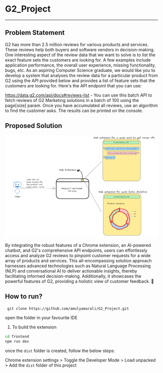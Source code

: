 # G2_Project
---

## Problem Statement 
G2 has more than 2.5 million reviews for various products and services. These reviews help
both buyers and software vendors in decision-making. One interesting aspect of the
review data that we want to solve is to list the exact feature sets the customers are looking
for. A few examples include application performance, the overall user experience, missing
functionality, bugs, etc.
As an aspiring Computer Science graduate, we would like you to develop a system that
analyses the review data for a particular product from G2 using the API provided below and
provides a list of feature sets that the customers are looking for.
Here's the API endpoint that you can use:

https://data.g2.com/api/docs#reviews-list - You can use this batch API to fetch reviews of
G2 Marketing solutions in a batch of 100 using the page[size] param. Once you have
accumulated all reviews, use an algorithm to find the customer asks. The results can be
printed on the console.

## Proposed Solution 
![alt text](image.png)

By integrating the robust features of a Chrome extension, an AI-powered chatbot, and G2's comprehensive API endpoints, users can effortlessly access and analyze G2 reviews to pinpoint customer requests for a wide array of products and services. This all-encompassing solution approach harnesses advanced technologies such as Natural Language Processing (NLP) and conversational AI to deliver actionable insights, thereby facilitating informed decision-making. Additionally, it showcases the powerful features of G2, providing a holistic view of customer feedback. 🚀

## How to run?

``` git clone https://github.com/amulyamarali/G2_Project.git```

open the folder in your favourite IDE


1) To build the extension 
```bash 
cd frontend
npm run dev
```
once the ```dist``` folder is created, follow the below steps: 

Chrome extension settings > Toggle the Developer Mode > Load unpacked > Add the `dist` folder of this project
